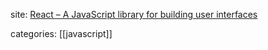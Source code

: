 site: [React – A JavaScript library for building user interfaces](https://reactjs.org/)

categories: [[javascript]]